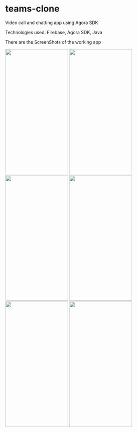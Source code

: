 # teams-clone
Video call and chatting app using Agora SDK 

Technologies used: Firebase, Agora SDK, Java 

There are the ScreenShots of the working app

<img src="https://user-images.githubusercontent.com/64188532/125937589-00cc43f6-8122-48ab-8efc-66a203c8f9c8.jpeg" width="200" height="400">
<img src="https://user-images.githubusercontent.com/64188532/125937648-0aa102ae-c88d-4a14-9047-58f22e53c417.jpeg" width="200" height="400">
<img src="https://user-images.githubusercontent.com/64188532/125937657-c7892757-fb67-4b7f-8b9b-88daa22ed18e.jpeg" width="200" height="400">
<img src="https://user-images.githubusercontent.com/64188532/125937669-407d56c3-5b58-470f-a616-85ec639b3b3c.jpeg" width="200" height="400">
<img src="https://user-images.githubusercontent.com/64188532/125937675-483e82b8-5cb2-4d79-b13d-1178c382783d.jpeg" width="200" height="400">
<img src="https://user-images.githubusercontent.com/64188532/125937685-42861e6d-bd6a-481d-9adf-88c0990a072f.jpeg" width="200" height="400">
